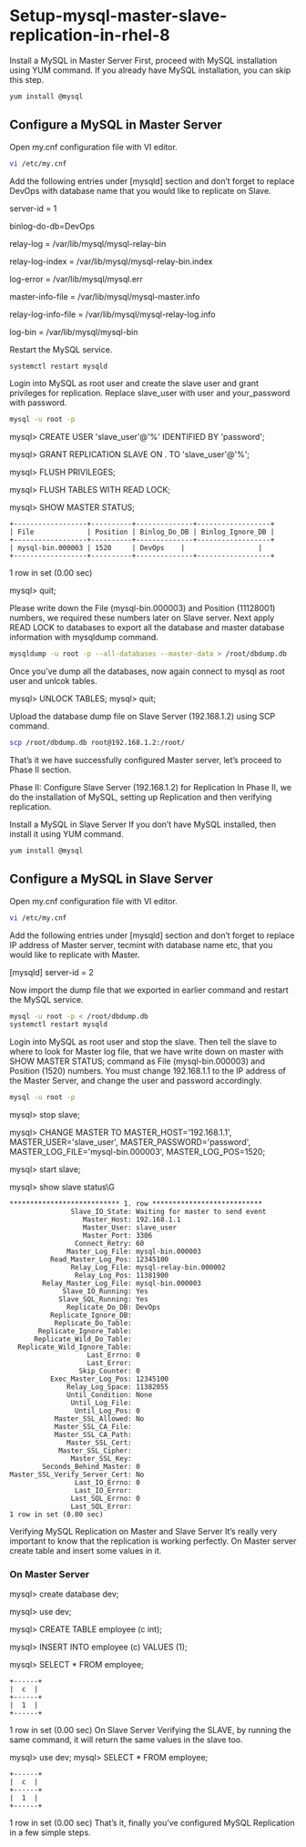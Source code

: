# Setup-mysql-master-slave-replication-in-rhel-8
Install a MySQL in Master Server
First, proceed with MySQL installation using YUM command. If you already have MySQL installation, you can skip this step.

```bash
yum install @mysql
```

## Configure a MySQL in Master Server

Open my.cnf configuration file with VI editor.

```bash
vi /etc/my.cnf
```
Add the following entries under [mysqld] section and don’t forget to replace DevOps with database name that you would like to replicate on Slave.

server-id = 1

binlog-do-db=DevOps

relay-log = /var/lib/mysql/mysql-relay-bin

relay-log-index = /var/lib/mysql/mysql-relay-bin.index

log-error = /var/lib/mysql/mysql.err

master-info-file = /var/lib/mysql/mysql-master.info

relay-log-info-file = /var/lib/mysql/mysql-relay-log.info

log-bin = /var/lib/mysql/mysql-bin

Restart the MySQL service.
```bash
systemctl restart mysqld
```
Login into MySQL as root user and create the slave user and grant privileges for replication. Replace slave_user with user and your_password with password.
```bash
mysql -u root -p
```
mysql> CREATE USER 'slave_user'@'%' IDENTIFIED BY 'password'; 

mysql> GRANT REPLICATION SLAVE ON *.* TO 'slave_user'@'%';

mysql> FLUSH PRIVILEGES;

mysql> FLUSH TABLES WITH READ LOCK;

mysql> SHOW MASTER STATUS;
```
+------------------+----------+--------------+------------------+
| File             | Position | Binlog_Do_DB | Binlog_Ignore_DB |
+------------------+----------+--------------+------------------+
| mysql-bin.000003 | 1520     | DevOps    |                  |
+------------------+----------+--------------+------------------+
```
1 row in set (0.00 sec)

mysql> quit;

Please write down the File (mysql-bin.000003) and Position (11128001) numbers, we required these numbers later on Slave server. Next apply READ LOCK to databases to export all the database and master database information with mysqldump command.
```bash
mysqldump -u root -p --all-databases --master-data > /root/dbdump.db
```
Once you’ve dump all the databases, now again connect to mysql as root user and unlcok tables.

mysql> UNLOCK TABLES;
mysql> quit;

Upload the database dump file on Slave Server (192.168.1.2) using SCP command.
```bash
scp /root/dbdump.db root@192.168.1.2:/root/
```
That’s it we have successfully configured Master server, let’s proceed to Phase II section.

Phase II: Configure Slave Server (192.168.1.2) for Replication
In Phase II, we do the installation of MySQL, setting up Replication and then verifying replication.

Install a MySQL in Slave Server
If you don’t have MySQL installed, then install it using YUM command.
```bash
yum install @mysql
```
## Configure a MySQL in Slave Server
Open my.cnf configuration file with VI editor.
```bash
vi /etc/my.cnf
```
Add the following entries under [mysqld] section and don’t forget to replace IP address of Master server, tecmint with database name etc, that you would like to replicate with Master.

[mysqld]
server-id = 2

Now import the dump file that we exported in earlier command and restart the MySQL service.
```bash
mysql -u root -p < /root/dbdump.db
systemctl restart mysqld
```
Login into MySQL as root user and stop the slave. Then tell the slave to where to look for Master log file, that we have write down on master with SHOW MASTER STATUS; command as File (mysql-bin.000003) and Position (1520) numbers. You must change 192.168.1.1 to the IP address of the Master Server, and change the user and password accordingly.
```bash
mysql -u root -p
```
mysql> stop slave;

mysql> CHANGE MASTER TO MASTER_HOST='192.168.1.1', MASTER_USER='slave_user', MASTER_PASSWORD='password', MASTER_LOG_FILE='mysql-bin.000003', MASTER_LOG_POS=1520;

mysql> start slave;

mysql> show slave status\G
```
*************************** 1. row ***************************
               Slave_IO_State: Waiting for master to send event
                  Master_Host: 192.168.1.1
                  Master_User: slave_user
                  Master_Port: 3306
                Connect_Retry: 60
              Master_Log_File: mysql-bin.000003
          Read_Master_Log_Pos: 12345100
               Relay_Log_File: mysql-relay-bin.000002
                Relay_Log_Pos: 11381900
        Relay_Master_Log_File: mysql-bin.000003
             Slave_IO_Running: Yes
            Slave_SQL_Running: Yes
              Replicate_Do_DB: DevOps
          Replicate_Ignore_DB:
           Replicate_Do_Table:
       Replicate_Ignore_Table:
      Replicate_Wild_Do_Table:
  Replicate_Wild_Ignore_Table:
                   Last_Errno: 0
                   Last_Error:
                 Skip_Counter: 0
          Exec_Master_Log_Pos: 12345100
              Relay_Log_Space: 11382055
              Until_Condition: None
               Until_Log_File:
                Until_Log_Pos: 0
           Master_SSL_Allowed: No
           Master_SSL_CA_File:
           Master_SSL_CA_Path:
              Master_SSL_Cert:
            Master_SSL_Cipher:
               Master_SSL_Key:
        Seconds_Behind_Master: 0
Master_SSL_Verify_Server_Cert: No
                Last_IO_Errno: 0
                Last_IO_Error:
               Last_SQL_Errno: 0
               Last_SQL_Error:
1 row in set (0.00 sec)
```
Verifying MySQL Replication on Master and Slave Server
It’s really very important to know that the replication is working perfectly. On Master server create table and insert some values in it.

### On Master Server
mysql> create database dev;

mysql> use dev;

mysql> CREATE TABLE employee (c int);

mysql> INSERT INTO employee (c) VALUES (1);

mysql> SELECT * FROM employee;
```
+------+
|  c  |
+------+
|  1  |
+------+
```
1 row in set (0.00 sec)
On Slave Server
Verifying the SLAVE, by running the same command, it will return the same values in the slave too.

mysql> use dev;
mysql> SELECT * FROM employee;
```
+------+
|  c  |
+------+
|  1  |
+------+
```
1 row in set (0.00 sec)
That’s it, finally you’ve configured MySQL Replication in a few simple steps.
